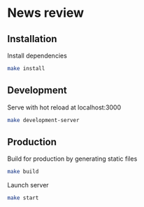 # News review

## Installation

Install dependencies

```bash
make install
```

## Development

Serve with hot reload at localhost:3000

```bash
make development-server
```

## Production

Build for production by generating static files

```bash
make build
```

Launch server

```bash
make start
```

